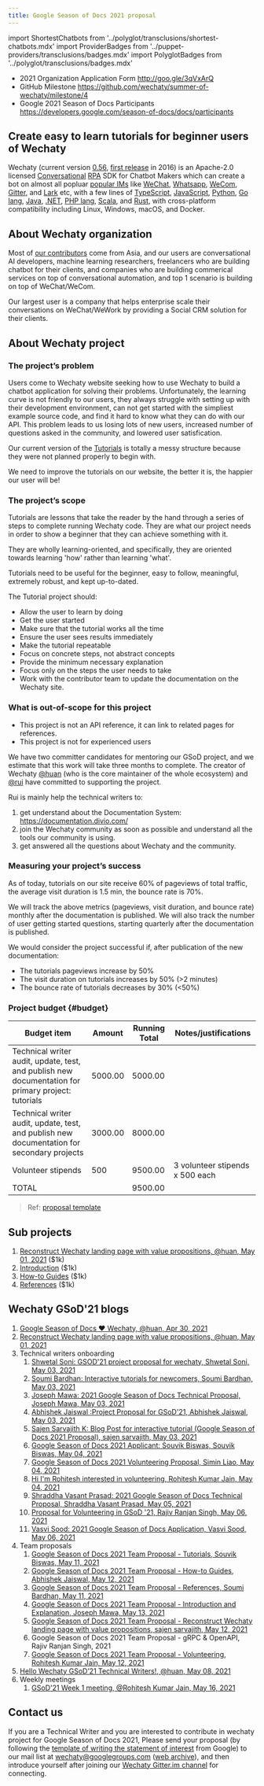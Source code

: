 ```yaml
---
title: Google Season of Docs 2021 proposal
---
```


import ShortestChatbots from '../polyglot/transclusions/shortest-chatbots.mdx'
import ProviderBadges   from '../puppet-providers/transclusions/badges.mdx'
import PolyglotBadges   from '../polyglot/transclusions/badges.mdx'

- 2021 Organization Application Form <http://goo.gle/3qVxArQ>
- GitHub Milestone <https://github.com/wechaty/summer-of-wechaty/milestone/4>
- Google 2021 Season of Docs Participants <https://developers.google.com/season-of-docs/docs/participants>

## Create easy to learn tutorials for beginner users of Wechaty

<!--
FIXME: Issue #707 - https://github.com/wechaty/wechaty.js.org/issues/707

Workaround by:
  Go -> Go lang
  PHP -> PHP lang
-->
Wechaty (current version [0.56](https://wechaty.js.org/2021/01/25/wechaty-0.56-released/), [first release](https://wechaty.js.org/2016/12/03/welcome-to-wechaty/) in 2016) is an Apache-2.0 licensed [Conversational](#conversational) [RPA](#rpa) SDK for Chatbot Makers which can create a bot on almost all popluar [popular IMs](../puppet-providers/overview.mdx) like [WeChat](../puppet-providers/wechat.md), [Whatsapp](../puppet-providers/whatsapp.md), [WeCom](../puppet-services/wxwork), [Gitter](../puppet-providers/gitter.md), and [Lark](../puppet-providers/lark.md) etc, with a few lines of [TypeScript](../polyglot/typescript/overview.md), [JavaScript](../polyglot/typescript/overview.md), [Python](../polyglot/python/overview.md), [Go lang](../polyglot/go/overview.md), [Java](../polyglot/java/overview.md), [.NET](../polyglot/dotnet/overview.md), [PHP lang](../polyglot/php/overview.md), [Scala](../polyglot/scala/overview.md), and [Rust](../polyglot/rust/overview.md), with cross-platform compatibility including Linux, Windows, macOS, and Docker.

## About Wechaty organization

Most of [our contributors](https://wechaty.js.org/contributors/) come from Asia, and our users are conversational AI developers, machine learning researchers, freelancers who are building chatbot for their clients, and companies who are building commerical services on top of conversational automation, and top 1 scenario is building on top of WeChat/WeCom.

Our largest user is a company that helps enterprise scale their conversations on WeChat/WeWork by providing a Social CRM solution for their clients.

## About Wechaty project

### The project’s problem

Users come to Wechaty website seeking how to use Wechaty to build a chatbot application for solving their problems. Unfortunately, the learning curve is not friendly to our users, they always struggle with setting up with their development environment, can not get started with the simpliest example source code, and find it hard to know what they can do with our API. This problem leads to us losing lots of new users, increased number of questions asked in the community, and lowered user satisfication.

Our current version of the [Tutorials](../tutorials/overview.md) is totally a messy structure because they were not planned properly to begin with.

We need to improve the tutorials on our website, the better it is, the happier our user will be!

### The project’s scope

Tutorials are lessons that take the reader by the hand through a series of steps to complete running Wechaty code. They are what our project needs in order to show a beginner that they can achieve something with it.

They are wholly learning-oriented, and specifically, they are oriented towards learning 'how' rather than learning 'what'.

Tutorials need to be useful for the beginner, easy to follow, meaningful, extremely robust, and kept up-to-dated.

The Tutorial project should:

- Allow the user to learn by doing
- Get the user started
- Make sure that the tutorial works all the time
- Ensure the user sees results immediately
- Make the tutorial repeatable
- Focus on concrete steps, not abstract concepts
- Provide the minimum necessary explanation
- Focus only on the steps the user needs to take
- Work with the contributor team to update the documentation on the Wechaty site.

### What is out-of-scope for this project

- This project is not an API reference, it can link to related pages for references.
- This project is not for experienced users

We have two committer candidates for mentoring our GSoD project,
and we estimate that this work will take three months to complete.
The creator of Wechaty [@huan](https://wechaty.js.org/contributors/huan)
(who is the core maintainer of the whole ecosystem) and [@rui](https://wechaty.js.org/contributors/lijiarui/)
have committed to supporting the project.

Rui is mainly help the technical writers to:

1. get understand about the Documentation System: <https://documentation.divio.com/>
2. join the Wechaty community as soon as possible and understand all the tools our community is using.
3. get answered all the questions about Wechaty and the community.

### Measuring your project’s success

As of today, tutorials on our site receive 60% of pageviews of total traffic,
the average visit duration is 1.5 min, the bounce rate is 70%.

We will track the above metrics (pageviews, visit duration, and bounce rate)
monthly after the documentation is published.
We will also track the number of user getting started questions,
starting quarterly after the documentation is published.

We would consider the project successful if, after publication of the new documentation:

- The tutorials pageviews increase by 50%
- The visit duration on tutorials increases by 50% (>2 minutes)
- The bounce rate of tutorials decreases by 30% (<50%)

### Project budget {#budget}

| Budget item | Amount | Running Total | Notes/justifications |
| --- | --- | --- | --- |
| Technical writer audit, update, test, and publish new documentation for primary project: tutorials | 5000.00 | 5000.00 | |
| Technical writer audit, update, test, and publish new documentation for secondary projects | 3000.00 | 8000.00 | |
| Volunteer stipends | 500 | 9500.00 | 3 volunteer stipends x 500 each |
| TOTAL  | | 9500.00 | |

> Ref: [proposal template](https://developers.google.com/season-of-docs/docs/org-proposal-template)

## Sub projects

1. [Reconstruct Wechaty landing page with value propositions, @huan, May 01, 2021](https://wechaty.js.org/2021/05/01/landing-page-value-proposition/) ($1k)
1. [Introduction](../overview.mdx) ($1k)
1. [How-to Guides](../howto/overview.mdx) ($1k)
1. [References](../references/overview.mdx) ($1k)

## Wechaty GSoD'21 blogs

1. [Google Season of Docs ❤️ Wechaty, @huan, Apr 30, 2021](https://wechaty.js.org/2021/04/30/google-season-of-docs/)
1. [Reconstruct Wechaty landing page with value propositions, @huan, May 01, 2021](https://wechaty.js.org/2021/05/01/landing-page-value-proposition/)
1. Technical writers onboarding
    1. [Shwetal Soni: GSOD'21 project proposal for wechaty, Shwetal Soni, May 03, 2021](https://wechaty.js.org/2021/05/03/gsod-project-proposal-shwetal-wechaty/)
    1. [Soumi Bardhan: Interactive tutorials for newcomers, Soumi Bardhan, May 03, 2021](https://wechaty.js.org/2021/05/03/interactive-tutorials-for-newcomers/)
    1. [Joseph Mawa: 2021 Google Season of Docs Technical Proposal, Joseph Mawa, May 03, 2021](https://wechaty.js.org/2021/05/03/joseph-mawa-google-season-of-docs-project-technical-proposal/)
    1. [Abhishek Jaiswal :Project Proposal for GSoD'21, Abhishek Jaiswal, May 03, 2021](https://wechaty.js.org/2021/05/03/project-proposal-wechaty/)
    1. [Sajen Sarvajith K: Blog Post for interactive tutorial (Google Season of Docs 2021 Proposal), sajen sarvajith, May 03, 2021](https://wechaty.js.org/2021/05/03/sajen-sarvajith-blog-post/)
    1. [Google Season of Docs 2021 Applicant: Souvik Biswas, Souvik Biswas, May 04, 2021](https://wechaty.js.org/2021/05/04/gsod-2021-applicant-sbis04/)
    1. [Google Season of Docs 2021 Volunteering Proposal, Simin Liao, May 04, 2021](https://wechaty.js.org/2021/05/04/gsod21-simin-proposal/)
    1. [Hi I'm Rohitesh interested in volunteering, Rohitesh Kumar Jain, May 04, 2021](https://wechaty.js.org/2021/05/04/rohitesh-applicant-for-volunteering-gsod/)
    1. [Shraddha Vasant Prasad: 2021 Google Season of Docs Technical Proposal, Shraddha Vasant Prasad, May 05, 2021](https://wechaty.js.org/2021/05/05/shraddhavp-interactive-wechaty-tutorial/)
    1. [Proposal for Volunteering in GSoD '21, Rajiv Ranjan Singh, May 06, 2021](https://wechaty.js.org/2021/05/06/gsod-2021-proposal-for-volunteering/)
    1. [Vasvi Sood: 2021 Google Season of Docs Application, Vasvi Sood, May 06, 2021](https://wechaty.js.org/2021/05/06/vasvi-applicant-for-technical-writer-gsod/)
1. Team proposals
    1. [Google Season of Docs 2021 Team Proposal - Tutorials, Souvik Biswas, May 11, 2021](https://wechaty.js.org/2021/05/11/gsod-2021-team-proposal-tutorials/)
    1. [Google Season of Docs 2021 Team Proposal - How-to Guides, Abhishek Jaiswal, May 12, 2021](https://wechaty.js.org/2021/05/12/gsod-2021-how-to-guide-team-proposal/)
    1. [Google Season of Docs 2021 Team Proposal - References, Soumi Bardhan, May 11, 2021](https://wechaty.js.org/2021/05/11/shraddhavp-soumi-combined-reference-proposal/)
    1. [Google Season of Docs 2021 Team Proposal - Introduction and Explanation, Joseph Mawa, May 13, 2021](https://wechaty.js.org/2021/05/13/gsod-2021-improve-introduction-and-explanation-project-joint-proposal/)
    1. [Google Season of Docs 2021 Team Proposal - Reconstruct Wechaty landing page with value propositions, sajen sarvajith, May 12, 2021](https://wechaty.js.org/2021/05/12/gsod-2021-reconstruct-landing-page-team-proposal/)
    1. Google Season of Docs 2021 Team Proposal - gRPC & OpenAPI, Rajiv Ranjan Singh, 2021
    1. [Google Season of Docs 2021 Team Proposal - Volunteering, Rohitesh Kumar Jain, May 12, 2021](https://wechaty.js.org/2021/05/12/gsod-2021-volunteering-proposal/)
1. [Hello Wechaty GSoD’21 Technical Writers!, @huan, May 08, 2021](https://wechaty.js.org/2021/05/08/gsod-2021-selected-technical-writers/)
1. Weekly meetings
    1. [GSoD'21 Week 1 meeting, @Rohitesh Kumar Jain, May 16, 2021](https://wechaty.js.org/2021/05/16/gsod-2021-week1-meeting/)

## Contact us

If you are a Technical Writer
and you are interested to contribute in wechaty project
for Google Season of Docs 2021,
Please send your proposal
(by following the
[template of writing the statement of interest](https://developers.google.com/season-of-docs/docs/tech-writer-statement)
from Google)
to our mail list at <wechaty@googlegroups.com> ([web archive](https://groups.google.com/g/wechaty)),
and then introduce yourself after joining our [Wechaty Gitter.im channel](https://gitter.im/wechaty/wechaty) for connecting.
